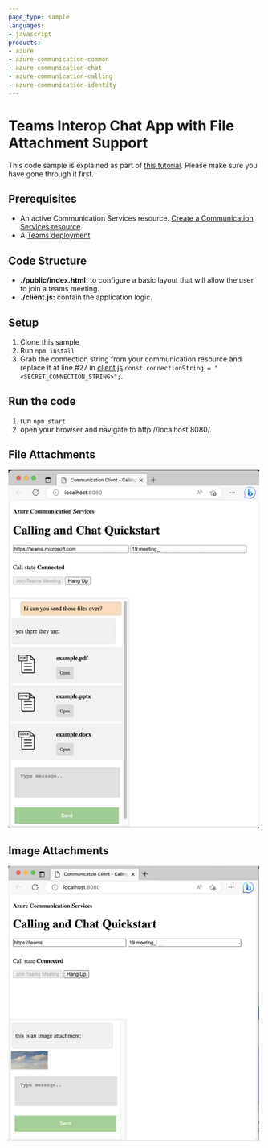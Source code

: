 ```yaml
---
page_type: sample
languages:
- javascript
products:
- azure
- azure-communication-common
- azure-communication-chat
- azure-communication-calling
- azure-communication-identity
---
```


# Teams Interop Chat App with File Attachment Support

This code sample is explained as part of [this tutorial](https://docs.microsoft.com/azure/communication-services/tutorials/chat-interop/meeting-interop-features-file-attachment). Please make sure you have gone through it first.

## Prerequisites
- An active Communication Services resource. [Create a Communication Services resource](https://docs.microsoft.com/azure/communication-services/quickstarts/create-communication-resource).
- A [Teams deployment](https://docs.microsoft.com/deployoffice/teams-install)

## Code Structure

- **./public/index.html:** to configure a basic layout that will allow the user to join a teams meeting.
- **./client.js:** contain the application logic.

## Setup

1. Clone this sample
2. Run `npm install`
3. Grab the connection string from your communication resource and replace it at line #27 in [client.js](./client.js#L27) ```const connectionString = "<SECRET_CONNECTION_STRING>";```.

## Run the code

1. run `npm start`
2. open your browser and navigate to http://localhost:8080/.


## File Attachments

<img src="../../media/meeting-interop-features-file-1.png" width="500">

## Image Attachments

<img src="../../media/meeting-interop-features-file-2.png" width="500">
